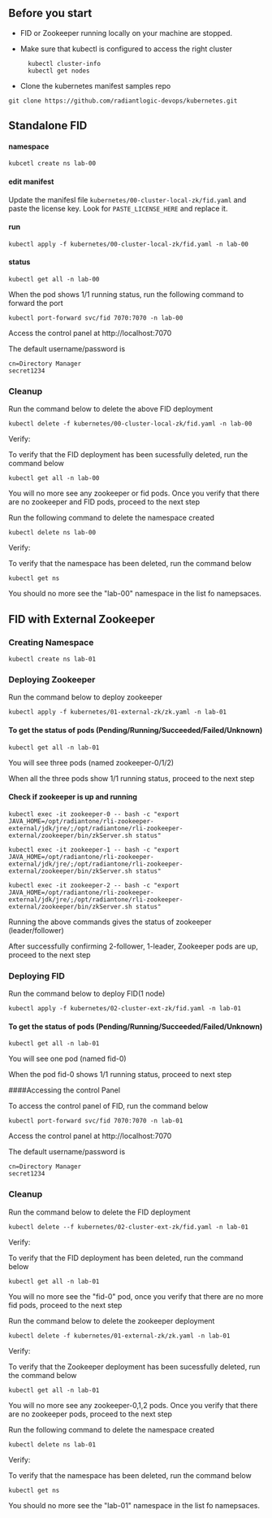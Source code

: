## Before you start
* FID or Zookeeper running locally on your machine are stopped.
* Make sure that kubectl is configured to access the right cluster

        kubectl cluster-info
        kubectl get nodes

* Clone the kubernetes manifest samples repo
```
git clone https://github.com/radiantlogic-devops/kubernetes.git
```
## Standalone FID
#### namespace
```
kubcetl create ns lab-00
```
#### edit manifest
Update the manifesl file `kubernetes/00-cluster-local-zk/fid.yaml` and paste the license key. Look for `PASTE_LICENSE_HERE` and replace it.

#### run
```
kubectl apply -f kubernetes/00-cluster-local-zk/fid.yaml -n lab-00
```
#### status
```
kubectl get all -n lab-00
```
When the pod shows 1/1 running status, run the following command to forward the port

```
kubectl port-forward svc/fid 7070:7070 -n lab-00
```
Access the control panel at http://localhost:7070

The default username/password is

    cn=Directory Manager
    secret1234

### Cleanup

Run the command below to delete the above FID deployment

```console
kubectl delete -f kubernetes/00-cluster-local-zk/fid.yaml -n lab-00
```

Verify:

To verify that the FID deployment has been sucessfully deleted, run the command below

```console
kubectl get all -n lab-00
```

You will no more see any zookeeper or fid pods. Once you verify that there are no zookeeper and FID pods, proceed to the next step

Run the following command to delete the namespace created

```console
kubectl delete ns lab-00
```

Verify:

To verify that the namespace has been deleted, run the command below

```console
kubectl get ns
```
You should no more see the "lab-00" namespace in the list fo namepsaces.

## FID with External Zookeeper

### **Creating Namespace**

```console
kubectl create ns lab-01
```

### **Deploying Zookeeper**

Run the command below to deploy zookeeper

```console
kubectl apply -f kubernetes/01-external-zk/zk.yaml -n lab-01
```

#### To get the status of pods (Pending/Running/Succeeded/Failed/Unknown)

```console
kubectl get all -n lab-01
```

You will see three pods (named zookeeper-0/1/2) 

When all the three pods show 1/1 running status, proceed to the next step

#### Check if zookeeper is up and running

```console
kubectl exec -it zookeeper-0 -- bash -c "export JAVA_HOME=/opt/radiantone/rli-zookeeper-external/jdk/jre/;/opt/radiantone/rli-zookeeper-external/zookeeper/bin/zkServer.sh status"
```
```console
kubectl exec -it zookeeper-1 -- bash -c "export JAVA_HOME=/opt/radiantone/rli-zookeeper-external/jdk/jre/;/opt/radiantone/rli-zookeeper-external/zookeeper/bin/zkServer.sh status"
```
```console
kubectl exec -it zookeeper-2 -- bash -c "export JAVA_HOME=/opt/radiantone/rli-zookeeper-external/jdk/jre/;/opt/radiantone/rli-zookeeper-external/zookeeper/bin/zkServer.sh status"
```
Running the above commands gives the status of zookeeper (leader/follower)

After successfully confirming 2-follower, 1-leader, Zookeeper pods are up, proceed to the next step 

### **Deploying FID**

Run the command below to deploy FID(1 node)

```console
kubectl apply -f kubernetes/02-cluster-ext-zk/fid.yaml -n lab-01
```

#### To get the status of pods (Pending/Running/Succeeded/Failed/Unknown)

```console
kubectl get all -n lab-01
```
You will see one pod  (named fid-0)

When the pod fid-0 shows 1/1 running status, proceed to next step

####Accessing the control Panel

To access the control panel of FID, run the command below

```console
kubectl port-forward svc/fid 7070:7070 -n lab-01
```
Access the control panel at http://localhost:7070

The default username/password is

    cn=Directory Manager
    secret1234



### Cleanup

Run the command below to delete the FID deployment

```console
kubectl delete --f kubernetes/02-cluster-ext-zk/fid.yaml -n lab-01
```

Verify:

To verify that the FID deployment has been deleted, run the command below

```console
kubectl get all -n lab-01
```

You will no more see the "fid-0" pod, once you verify that there are no more fid pods, proceed to the next step

Run the command below to delete the zookeeper deployment

```console
kubectl delete -f kubernetes/01-external-zk/zk.yaml -n lab-01
```

Verify:

To verify that the Zookeeper deployment has been sucessfully deleted, run the command below

```console
kubectl get all -n lab-01
```

You will no more see any zookeeper-0,1,2 pods. Once you verify that there are no zookeeper pods, proceed to the next step

Run the following command to delete the namespace created

```console
kubectl delete ns lab-01
```

Verify:

To verify that the namespace has been deleted, run the command below

```console
kubectl get ns
```
You should no more see the "lab-01" namespace in the list fo namepsaces.